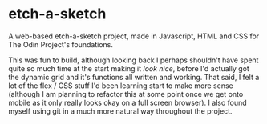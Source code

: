 # etch-a-sketch

A web-based etch-a-sketch project, made in Javascript, HTML and CSS for The Odin Project's foundations. 

This was fun to build, although looking back I perhaps shouldn't have spent quite so much time at the start making it _look nice_, before I'd actually got the dynamic grid and it's functions all written and working. That said, I felt a lot of the flex / CSS stuff I'd been learning start to make more sense (although I am planning to refactor this at some point once we get onto mobile as it only really looks okay on a full screen browser). I also found myself using git in a much more natural way throughout the project. 